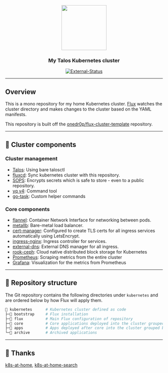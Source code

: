 
<div align="center">

  <img src="https://user-images.githubusercontent.com/12874842/209884137-923943a4-16ef-4fe1-ab7f-aaa60e957466.png" width="144px" height="144px"/>

  ### My Talos Kubernetes cluster

  [![External-Status](https://img.shields.io/uptimerobot/status/m793353196-e4e90f5680b8c3200714f8f6?label=EXTERNAL%20STATUS&style=for-the-badge)](https://uptimerobot.com)

</div>

---

## Overview

This is a mono repository for my home Kubernetes cluster. [Flux](https://github.com/fluxcd/flux2) watches the cluster directory and makes changes to the cluster based on the YAML manifests.

This repository is built off the [onedr0p/flux-cluster-template](https://github.com/onedr0p/flux-cluster-template) repository.

---

## 🎨 Cluster components

### Cluster management

- [Talos](https://www.talos.dev): Using bare talosctl
- [fluxcd](https://fluxcd.io/): Sync kubernetes cluster with this repository.
- [SOPS](https://toolkit.fluxcd.io/guides/mozilla-sops/): Encrypts secrets which is safe to store - even to a public repository.
- [yq v4](https://github.com/mikefarah/yq): Command tool
- [go-task](https://github.com/go-task/task): Custom helper commands

### Core components

- [flannel](https://github.com/flannel-io/flannel): Container Network Interface for networking between pods.
- [metallb](https://github.com/metallb/metallb): Bare-metal load balancer.
- [cert-manager](https://cert-manager.io/docs/): Configured to create TLS certs for all ingress services automatically using LetsEncrypt.
- [ingress-nginx](https://kubernetes.github.io/ingress-nginx/): Ingress controller for services.
- [external-dns](https://github.com/kubernetes-sigs/external-dns): External DNS manager for all ingress.
- [rook-ceph](https://rook.io): Cloud native distributed block storage for Kubernetes
- [Prometheus](https://prometheus.io/): Scraping metrics from the entire cluster
- [Grafana](https://grafana.com): Visualization for the metrics from Prometheus

---

## 📂 Repository structure

The Git repository contains the following directories under `kubernetes` and are ordered below by how Flux will apply them.

```sh
📁 kubernetes      # Kubernetes cluster defined as code
├─📁 bootstrap     # Flux installation
├─📁 flux          # Main Flux configuration of repository
├─📁 core          # Core applications deployed into the cluster grouped by namespace
├─📁 apps          # Apps deployed after core into the cluster grouped by namespace
└─📁 archive       # Archived applications
```

---

## 🤝 Thanks

[k8s-at-home](https://discord.gg/k8s-at-home), [k8s-at-home-search](https://nanne.dev/k8s-at-home-search/)
